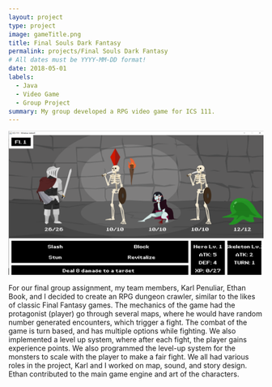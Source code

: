 ```yaml
---
layout: project
type: project
image: gameTitle.png
title: Final Souls Dark Fantasy
permalink: projects/Final Souls Dark Fantasy
# All dates must be YYYY-MM-DD format!
date: 2018-05-01
labels:
  - Java
  - Video Game
  - Group Project
summary: My group developed a RPG video game for ICS 111.
---
```


<img class="ui tiny right spaced image" src="../images/Screenshot (5).png">

For our final group assignment, my team members, Karl Penuliar, Ethan Book, and I decided to create an RPG dungeon crawler, similar to the likes of classic Final Fantasy games. The mechanics of the game had the protagonist (player) go through several maps, where he would have random number generated encounters, which trigger a fight. The combat of the game is turn based, and has multiple options while fighting. We also implemented a level up system, where after each fight, the player gains experience points. We also programmed the level-up system for the monsters to scale with the player to make a fair fight. 
We all had various roles in the project, Karl and I worked on  map, sound, and story design. Ethan contributed to the main game engine and art of the characters. 
